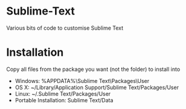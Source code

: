 Sublime-Text
============

Various bits of code to customise Sublime Text

Installation
============

Copy all files from the package you want (not the folder) to install into

- Windows: %APPDATA%\Sublime Text\Packages\User
- OS X: ~/Library/Application Support/Sublime Text/Packages/User
- Linux: ~/.Sublime Text/Packages/User
- Portable Installation: Sublime Text/Data
